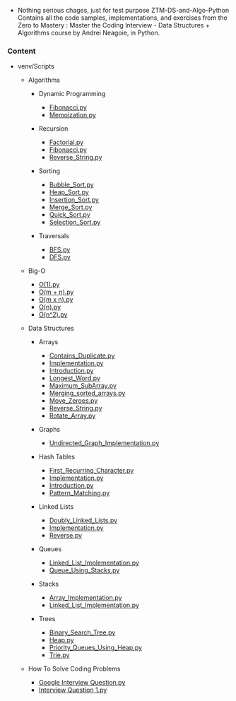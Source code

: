 - Nothing serious chages, just for test purpose 
ZTM-DS-and-Algo-Python
Contains all the code samples, implementations, and exercises from the Zero to Mastery : Master the Coding Interview - Data Structures + Algorithms course by Andrei Neagoie, in Python.

### Content
- venv/Scripts
  - Algorithms
    - Dynamic Programming
      - [Fibonacci.py](https://github.com/VicodinAbuser/ZTM-DS-and-Algo-Python/blob/master/venv/Scripts/Algorithms/Dynamic%20Programming/Fibonacci.py)
      - [Memoization.py](https://github.com/VicodinAbuser/ZTM-DS-and-Algo-Python/blob/master/venv/Scripts/Algorithms/Dynamic%20Programming/Memoization.py)
      
    - Recursion
      - [Factorial.py](https://github.com/VicodinAbuser/ZTM-DS-and-Algo-Python/blob/master/venv/Scripts/Algorithms/Recursion/Factorial.py)
      - [Fibonacci.py](https://github.com/VicodinAbuser/ZTM-DS-and-Algo-Python/blob/master/venv/Scripts/Algorithms/Recursion/Fibonacci.py)
      - [Reverse_String.py](https://github.com/VicodinAbuser/ZTM-DS-and-Algo-Python/blob/master/venv/Scripts/Algorithms/Recursion/Reverse_String.py)
    
    - Sorting
      - [Bubble_Sort.py](https://github.com/VicodinAbuser/ZTM-DS-and-Algo-Python/blob/master/venv/Scripts/Algorithms/Sorting/Bubble_Sort.py)
      - [Heap_Sort.py](https://github.com/VicodinAbuser/ZTM-DS-and-Algo-Python/blob/master/venv/Scripts/Algorithms/Sorting/Heap_Sort.py)
      - [Insertion_Sort.py](https://github.com/VicodinAbuser/ZTM-DS-and-Algo-Python/blob/master/venv/Scripts/Algorithms/Sorting/Insertion_Sort.py)
      - [Merge_Sort.py](https://github.com/VicodinAbuser/ZTM-DS-and-Algo-Python/blob/master/venv/Scripts/Algorithms/Sorting/Merge_Sort.py)
      - [Quick_Sort.py](https://github.com/VicodinAbuser/ZTM-DS-and-Algo-Python/blob/master/venv/Scripts/Algorithms/Sorting/Quick_Sort.py)
      - [Selection_Sort.py](https://github.com/VicodinAbuser/ZTM-DS-and-Algo-Python/blob/master/venv/Scripts/Algorithms/Sorting/Selection_Sort.py)
    
    - Traversals
      - [BFS.py](https://github.com/VicodinAbuser/ZTM-DS-and-Algo-Python/blob/master/venv/Scripts/Algorithms/Traversals/BFS.py)
      - [DFS.py](https://github.com/VicodinAbuser/ZTM-DS-and-Algo-Python/blob/master/venv/Scripts/Algorithms/Traversals/DFS.py)
  
  - Big-O
    - [O(1).py](https://github.com/VicodinAbuser/ZTM-DS-and-Algo-Python/blob/master/venv/Scripts/Big-O/O(1).py)
    - [O(m + n).py](https://github.com/VicodinAbuser/ZTM-DS-and-Algo-Python/blob/master/venv/Scripts/Big-O/O(m%20%2B%20n).py)
    - [O(m x n).py](https://github.com/VicodinAbuser/ZTM-DS-and-Algo-Python/blob/master/venv/Scripts/Big-O/O(m%20x%20n).py)
    - [O(n).py](https://github.com/VicodinAbuser/ZTM-DS-and-Algo-Python/blob/master/venv/Scripts/Big-O/O(n).py)
    - [O(n^2).py](https://github.com/VicodinAbuser/ZTM-DS-and-Algo-Python/blob/master/venv/Scripts/Big-O/O(n%5E2).py)
  
  - Data Structures
    - Arrays
      - [Contains_Duplicate.py](https://github.com/VicodinAbuser/ZTM-DS-and-Algo-Python/blob/master/venv/Scripts/Data%20Structures/Arrays/Contains_Duplicate.py)
      - [Implementation.py](https://github.com/VicodinAbuser/ZTM-DS-and-Algo-Python/blob/master/venv/Scripts/Data%20Structures/Arrays/Implementation.py)
      - [Introduction.py](https://github.com/VicodinAbuser/ZTM-DS-and-Algo-Python/blob/master/venv/Scripts/Data%20Structures/Arrays/Introduction.py)
      - [Longest_Word.py](https://github.com/VicodinAbuser/ZTM-DS-and-Algo-Python/blob/master/venv/Scripts/Data%20Structures/Arrays/Longest_Word.py)
      - [Maximum_SubArray.py](https://github.com/VicodinAbuser/ZTM-DS-and-Algo-Python/blob/master/venv/Scripts/Data%20Structures/Arrays/Maximum_SubArray.py)
      - [Merging_sorted_arrays.py](https://github.com/VicodinAbuser/ZTM-DS-and-Algo-Python/blob/master/venv/Scripts/Data%20Structures/Arrays/Merging_sorted_arrays.py)
      - [Move_Zeroes.py](https://github.com/VicodinAbuser/ZTM-DS-and-Algo-Python/blob/master/venv/Scripts/Data%20Structures/Arrays/Move_Zeroes.py)
      - [Reverse_String.py](https://github.com/VicodinAbuser/ZTM-DS-and-Algo-Python/blob/master/venv/Scripts/Data%20Structures/Arrays/Reverse_String.py)
      - [Rotate_Array.py](https://github.com/VicodinAbuser/ZTM-DS-and-Algo-Python/blob/master/venv/Scripts/Data%20Structures/Arrays/Rotate_Array.py)
  
    - Graphs
      - [Undirected_Graph_Implementation.py](https://github.com/VicodinAbuser/ZTM-DS-and-Algo-Python/blob/master/venv/Scripts/Data%20Structures/Graphs/Undirected_Graph_Implementation.py)
    
    - Hash Tables
      - [First_Recurring_Character.py](https://github.com/VicodinAbuser/ZTM-DS-and-Algo-Python/blob/master/venv/Scripts/Data%20Structures/Hash%20Tables/First_Recurring_Character.py)
      - [Implementation.py](https://github.com/VicodinAbuser/ZTM-DS-and-Algo-Python/blob/master/venv/Scripts/Data%20Structures/Hash%20Tables/Implementation.py)
      - [Introduction.py](https://github.com/VicodinAbuser/ZTM-DS-and-Algo-Python/blob/master/venv/Scripts/Data%20Structures/Hash%20Tables/Introduction.py)
      - [Pattern_Matching.py](https://github.com/VicodinAbuser/ZTM-DS-and-Algo-Python/blob/master/venv/Scripts/Data%20Structures/Hash%20Tables/Pattern_Matching.py)
    
    - Linked Lists
      - [Doubly_Linked_Lists.py](https://github.com/VicodinAbuser/ZTM-DS-and-Algo-Python/blob/master/venv/Scripts/Data%20Structures/Linked%20Lists/Doubly_Linked_Lists.py)
      - [Implementation.py](https://github.com/VicodinAbuser/ZTM-DS-and-Algo-Python/blob/master/venv/Scripts/Data%20Structures/Linked%20Lists/Implementation.py)
      - [Reverse.py](https://github.com/VicodinAbuser/ZTM-DS-and-Algo-Python/blob/master/venv/Scripts/Data%20Structures/Linked%20Lists/Reverse.py)
    
    - Queues
      - [Linked_List_Implementation.py](https://github.com/VicodinAbuser/ZTM-DS-and-Algo-Python/blob/master/venv/Scripts/Data%20Structures/Queues/Linked_List_Implementation.py)
      - [Queue_Using_Stacks.py](https://github.com/VicodinAbuser/ZTM-DS-and-Algo-Python/blob/master/venv/Scripts/Data%20Structures/Queues/Queue_Using_Stacks.py)
    
    - Stacks
      - [Array_Implementation.py](https://github.com/VicodinAbuser/ZTM-DS-and-Algo-Python/blob/master/venv/Scripts/Data%20Structures/Stacks/Array_Implementation.py)
      - [Linked_List_Implementation.py](https://github.com/VicodinAbuser/ZTM-DS-and-Algo-Python/blob/master/venv/Scripts/Data%20Structures/Stacks/Linked_List_Implementation.py)
    
    - Trees
      - [Binary_Search_Tree.py](https://github.com/VicodinAbuser/ZTM-DS-and-Algo-Python/blob/master/venv/Scripts/Data%20Structures/Trees/Binary_Search_Tree.py)
      - [Heap.py](https://github.com/VicodinAbuser/ZTM-DS-and-Algo-Python/blob/master/venv/Scripts/Data%20Structures/Trees/Heap.py)
      - [Priority_Queues_Using_Heap.py](https://github.com/VicodinAbuser/ZTM-DS-and-Algo-Python/blob/master/venv/Scripts/Data%20Structures/Trees/Priority_Queues_Using_Heap.py)
      - [Trie.py](https://github.com/VicodinAbuser/ZTM-DS-and-Algo-Python/blob/master/venv/Scripts/Data%20Structures/Trees/Trie.py)
  
  - How To Solve Coding Problems
    - [Google Interview Question.py](https://github.com/VicodinAbuser/ZTM-DS-and-Algo-Python/blob/master/venv/Scripts/How%20to%20solve%20coding%20problems/Google%20Interview%20Question.py)
    - [Interview Question 1.py](https://github.com/VicodinAbuser/ZTM-DS-and-Algo-Python/blob/master/venv/Scripts/How%20to%20solve%20coding%20problems/Interview%20Question%201.py)
